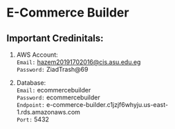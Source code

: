 # E-Commerce Builder

## Important Credinitals:

1. AWS Account: <br/>
`Email:` hazem20191702016@cis.asu.edu.eg <br/>
`Password:` ZiadTrash@69 <br/>

2. Database: <br/>
`Email:` ecommercebuilder <br/>
`Password:` ecommercebuilder <br/>
`Endpoint:` e-commerce-builder.c1jzjf6whyju.us-east-1.rds.amazonaws.com <br/>
`Port:` 5432 <br/>

